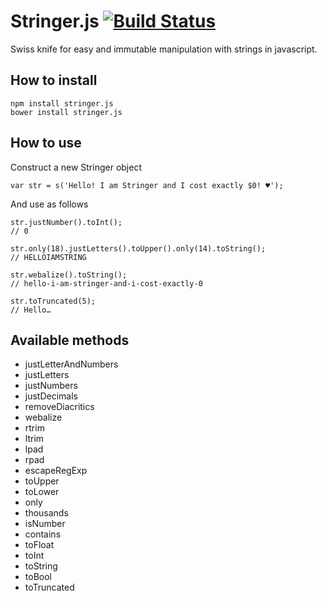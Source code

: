 # Stringer.js [![Build Status](https://travis-ci.org/ondrs/stringer.js.svg?branch=master)](https://travis-ci.org/ondrs/stringer.js)

Swiss knife for easy and immutable manipulation with strings in javascript.

## How to install
```
npm install stringer.js
bower install stringer.js
```

## How to use

Construct a new Stringer object

    var str = s('Hello! I am Stringer and I cost exactly $0! ♥');

And use as follows

    str.justNumber().toInt();
    // 0

    str.only(18).justLetters().toUpper().only(14).toString();
    // HELLOIAMSTRING

    str.webalize().toString();
    // hello-i-am-stringer-and-i-cost-exactly-0

    str.toTruncated(5);
    // Hello…

## Available methods

- justLetterAndNumbers
- justLetters
- justNumbers
- justDecimals
- removeDiacritics
- webalize
- rtrim
- ltrim
- lpad
- rpad
- escapeRegExp
- toUpper
- toLower
- only
- thousands
- isNumber
- contains
- toFloat
- toInt
- toString
- toBool
- toTruncated
